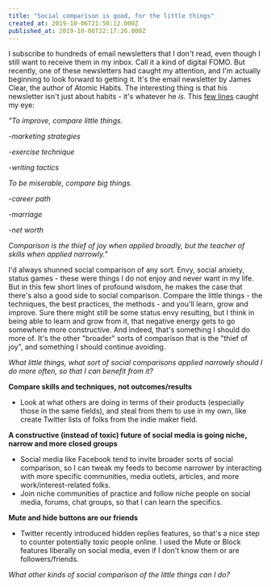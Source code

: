 ```yaml
---
title: "Social comparison is good, for the little things"
created_at: 2019-10-06T21:50:12.000Z
published_at: 2019-10-06T22:17:26.000Z
---
```

I subscribe to hundreds of email newsletters that I don't read, even though I still want to receive them in my inbox. Call it a kind of digital FOMO. But recently, one of these newsletters had caught my attention, and I'm actually beginning to look forward to getting it. It's the email newsletter by James Clear, the author of Atomic Habits. The interesting thing is that his newsletter isn't just about habits - it's whatever he _is_. This [few lines](https://jamesclear.com/3-2-1/september-19-2019?__s=qegk5m1yrnmzses8jqfo) caught my eye:

  

_"To improve, compare little things._

_\-marketing strategies_

_\-exercise technique_

_\-writing tactics_

  

_To be miserable, compare big things._

_\-career path_

_\-marriage_

_\-net worth_

  

_Comparison is the thief of joy when applied broadly, but the teacher of skills when applied narrowly."_

  

I'd always shunned social comparison of any sort. Envy, social anxiety, status games - these were things I do not enjoy and never want in my life. But in this few short lines of profound wisdom, he makes the case that there's also a good side to social comparison. Compare the little things - the techniques, the best practices, the methods - and you'll learn, grow and improve. Sure there might still be some status envy resulting, but I think in being able to learn and grow from it, that negative energy gets to go somewhere more constructive. And indeed, that's something I should do more of. It's the other "broader" sorts of comparison that is the "thief of joy", and something I should continue avoiding.

  

_What little things, what sort of social comparisons applied narrowly should I do more often, so that I can benefit from it?_

  

**Compare skills and techniques, not outcomes/results**

*   Look at what others are doing in terms of their products (especially those in the same fields), and steal from them to use in my own, like create Twitter lists of folks from the indie maker field.

  

**A constructive (instead of toxic) future of social media is going niche, narrow and more closed groups**

*   Social media like Facebook tend to invite broader sorts of social comparison, so I can tweak my feeds to become narrower by interacting with more specific communities, media outlets, articles, and more work/interest-related folks.  
*   Join niche communities of practice and follow niche people on social media, forums, chat groups, so that I can learn the specifics. 

  

**Mute and hide buttons are our friends**

*   Twitter recently introduced hidden replies features, so that's a nice step to counter potentially toxic people online. I used the Mute or Block features liberally on social media, even if I don't know them or are followers/friends. 

  

_What other kinds of social comparison of the little things can I do?_

